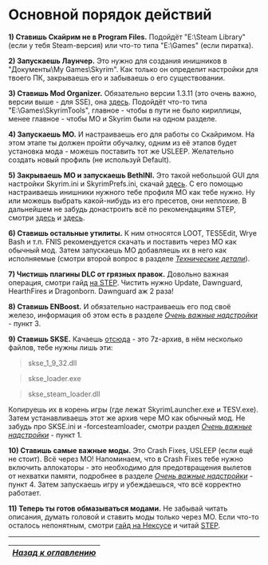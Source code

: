 # Основной порядок действий

**1) Ставишь Скайрим не в Program Files.** Подойдёт "E:\Steam Library" (если у тебя Steam-версия) или что-то типа "E:\Games" (если пиратка).

**2) Запускаешь Лаунчер.** Это нужно для создания инишников в "Документы\My Games\Skyrim". Как только он определит настройки для твоего ПК, закрываешь его и забываешь о его существовании.

**3) Ставишь Mod Organizer.** Обязательно версии 1.3.11 (это очень важно, версии выше - для SSE), она [здесь](http://www.nexusmods.com/skyrim/mods/1334/). Подойдёт что-то типа "E:\Games\SkyrimTools", главное - чтобы в пути не было кириллицы, менее главное - чтобы MO и Skyrim были на одном разделе.

**4) Запускаешь МО.** И настраиваешь его для работы со Скайримом. На этом этапе ты должен пройти обучалку, одним из её этапов будет установка мода - можешь поставить тот же USLEEP. Желательно создать новый профиль (не используй Default).

**5) Закрываешь МО и запускаешь BethINI.** Это такой небольшой GUI для настройки Skyrim.ini и SkyrimPrefs.ini, скачай [здесь](http://www.nexusmods.com/skyrim/mods/69787/). С его помощью настраиваешь инишники нужного тебе профиля МО как тебе нужно. Ну или можешь выбрать какой-нибудь из его пресетов, они неплохие. В дальнейшем не забудь донастроить всё по рекомендациям STEP, смотри [здесь](http://wiki.step-project.com/Guide:Skyrim_INI) и [здесь](http://wiki.step-project.com/Guide:SkyrimPrefs_INI).

**6) Ставишь остальные утилиты.** К ним относятся LOOT, TES5Edit, Wrye Bash и т.п. FNIS рекомендуется скачать и поставить через МО как обычный мод. Затем запускаешь МО добавляешь их в него как исполняемые (смотри второй вопрос в разделе [*Технические детали*](../01_For_Beginners/03_Технические_детали.md)).

**7) Чистишь плагины DLC от грязных правок.** Довольно важная операция, смотри гайд [на STEP](http://wiki.step-project.com/Guide:TES5Edit_Mod_Cleaning). Чистить нужно Update, Dawnguard, HearthFires и Dragonborn. Dawnguard аж 2 раза!

**8) Ставишь ENBoost.** И обязательно настраиваешь его под своё железо, информация об этом есть в разделе [*Очень важные надстройки*](02_Очень_важные_надстройки.md) - пункт 3.

**9) Ставишь SKSE.** Качаешь [отсюда](http://skse.silverlock.org/beta/skse_1_07_03.7z) - это 7z-архив, в нём несколько файлов, тебе нужны лишь эти:

> skse_1_9_32.dll

> skse_loader.exe

> skse_steam_loader.dll

Копируешь их в корень игры (где лежат SkyrimLauncher.exe и TESV.exe). Затем устанавливаешь этот же архив чере МО как обычный мод. Не забудь про SKSE.ini и -forcesteamloader, смотри раздел [*Очень важные надстройки*](02_Очень_важные_надстройки.md) - пункт 1.

**10) Ставишь самые важные моды.** Это Crash Fixes, USLEEP (если ещё не стоит). Всё через МО! Напоминаем, что в Crash Fixes тебе нужно включить аллокаторы - это необходимо для предотвращения вылетов от нехватки памяти, подробнее в разделе [*Очень важные надстройки*](02_Очень_важные_надстройки.md) - пункт 4. Затем запускаешь игру и убеждаешься, что всё корректно работает.

**11) Теперь ты готов обмазываться модами.** Не забывай читать описания, думать головой и ставить моды только через МО. Если что-то осталось непонятным, смотри [гайд на Нексусе](http://www.nexusmods.com/skyrim/mods/74427/) и читай [STEP](http://wiki.step-project.com/Main_Page).

------

|[*Назад к оглавлению*](../01_Оглавление.md)|
|:---:|
